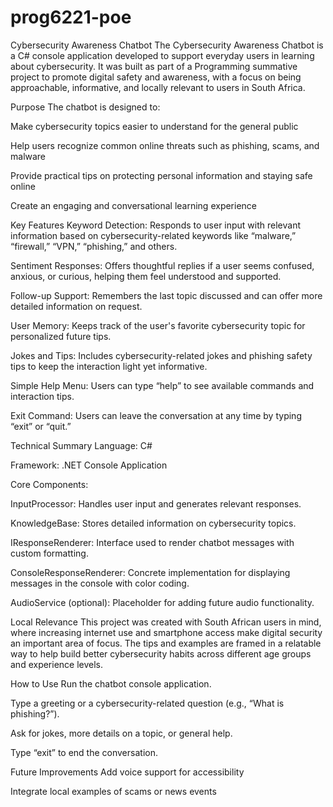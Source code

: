 # prog6221-poe

Cybersecurity Awareness Chatbot
The Cybersecurity Awareness Chatbot is a C# console application developed to support everyday users in learning about cybersecurity. It was built as part of a Programming summative project to promote digital safety and awareness, with a focus on being approachable, informative, and locally relevant to users in South Africa.

Purpose
The chatbot is designed to:

Make cybersecurity topics easier to understand for the general public

Help users recognize common online threats such as phishing, scams, and malware

Provide practical tips on protecting personal information and staying safe online

Create an engaging and conversational learning experience

Key Features
Keyword Detection: Responds to user input with relevant information based on cybersecurity-related keywords like “malware,” “firewall,” “VPN,” “phishing,” and others.

Sentiment Responses: Offers thoughtful replies if a user seems confused, anxious, or curious, helping them feel understood and supported.

Follow-up Support: Remembers the last topic discussed and can offer more detailed information on request.

User Memory: Keeps track of the user's favorite cybersecurity topic for personalized future tips.

Jokes and Tips: Includes cybersecurity-related jokes and phishing safety tips to keep the interaction light yet informative.

Simple Help Menu: Users can type “help” to see available commands and interaction tips.

Exit Command: Users can leave the conversation at any time by typing “exit” or “quit.”

Technical Summary
Language: C#

Framework: .NET Console Application

Core Components:

InputProcessor: Handles user input and generates relevant responses.

KnowledgeBase: Stores detailed information on cybersecurity topics.

IResponseRenderer: Interface used to render chatbot messages with custom formatting.

ConsoleResponseRenderer: Concrete implementation for displaying messages in the console with color coding.

AudioService (optional): Placeholder for adding future audio functionality.

Local Relevance
This project was created with South African users in mind, where increasing internet use and smartphone access make digital security an important area of focus. The tips and examples are framed in a relatable way to help build better cybersecurity habits across different age groups and experience levels.

How to Use
Run the chatbot console application.

Type a greeting or a cybersecurity-related question (e.g., “What is phishing?”).

Ask for jokes, more details on a topic, or general help.

Type “exit” to end the conversation.

Future Improvements
Add voice support for accessibility

Integrate local examples of scams or news events
